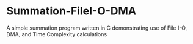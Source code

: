 # Summation-FileI-O-DMA
A simple summation program written in C demonstrating use of File I-O, DMA, and Time Complexity calculations
